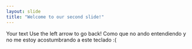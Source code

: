 ```yaml
---
layout: slide
title: "Welcome to our second slide!"
---
```

Your text
Use the left arrow to go back!
Como que no ando entendiendo y no me estoy acostumbrando a este teclado :(

